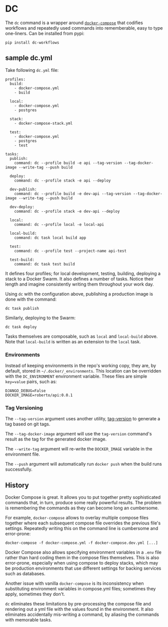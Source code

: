 # DC
The `dc` command is a wrapper around [`docker-compose`](https://docs.docker.com/compose/) that codifies workflows and repeatedly used commands into rememberable, easy to type one-liners.  Can be installed from pypi:

```
pip install dc-workflows
```

## sample dc.yml

Take following `dc.yml` file:

```
profiles:
  build:
    - docker-compose.yml
    - build

  local:
    - docker-compose.yml
    - postgres

  stack:
    - docker-compose-stack.yml

  test:
    - docker-compose.yml
    - postgres
    - test

tasks:
  publish:
    command: dc --profile build -e api --tag-version --tag-docker-image --write-tag --push build

  deploy:
    command: dc --profile stack -e api --deploy

  dev-publish:
    command: dc --profile build -e dev-api --tag-version --tag-docker-image --write-tag --push build

  dev-deploy:
    command: dc --profile stack -e dev-api --deploy

  local:
    command: dc --profile local -e local-api

  local-build:
    command: dc task local build app

  test:
    command: dc --profile test --project-name api-test

  test-build:
    command: dc task test build
```

It defines four profiles; for local development, testing, building, deploying a stack to a Docker Swarm.  It also defines a number of tasks.  Notice their length and imagine consistently writing them throughout your work day.

Using `dc` with the configuration above, publishing a production image is done with the command:

```
dc task publish
```

Similarly, deploying to the Swarm:

```
dc task deploy
```

Tasks themselves are composable, such as `local` and `local-build` above.  Note that `local-build` is written as an extension to the `local` task.


### Environments

Instead of keeping environments in the repo's working copy, they are, by default, stored in `~/.docker/_environments`.  This location can be overridden with the `DC_ENVIRONMENT` environment variable.  These files are simple `key=value` pairs, such as:

```
DJANGO_DEBUG=False
DOCKER_IMAGE=roberto/api:0.0.1
```


### Tag Versioning

The `--tag-version` argument uses another utility, [tag-version](https://github.com/rca/tag-version) to generate a tag based on git tags.

The `--tag-docker-image` argument will use the `tag-version` command's result as the tag for the generated docker image.

The `--write-tag` argument will re-write the `DOCKER_IMAGE` variable in the environment file.

The `--push` argument will automatically run `docker push` when the build runs successfully.


## History
Docker Compose is great.  It allows you to put together pretty sophisticated commands that, in turn, produce some really powerful results.  The problem is remembering the commands as they can become long an cumbersome.

For example, `docker-compose` allows to overlay multiple compose files together where each subsequent compose file overrides the previous file's settings.  Repeatedly writing this on the command line is cumbersome and error-prone:

```
docker-compose -f docker-compose.yml -f docker-compose.dev.yml [...]
```

Docker Compose also allows specifying environment variables in a `.env` file rather than hard coding them in the compose files themselves.  This is also error-prone, especially when using compose to deploy stacks, which may be production environments that use different settings for backing services such as databases.

Another issue with vanilla `docker-compose` is its inconsistency when substituting environment variables in compose.yml files; sometimes they apply, sometimes they don't.

`dc` eliminates these limitations by pre-processing the compose file and rendering out a yml file with the values found in the environment.  It also eliminates accidentally mis-writing a command, by aliasing the commands with memorable tasks.
